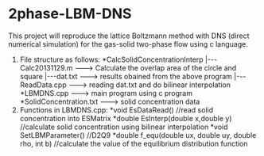 # 2phase-LBM-DNS
This project will reproduce the lattice Boltzmann method with DNS (direct numerical simulation) for the gas-solid two-phase flow using c language.

1. File structure as follows:
	*CalcSolidConcentrationInterp
		|---Calc20131129.m ---> Calculate the overlap area of the circle and square
		|---dat.txt ---> results obained from the above program
		|---ReadData.cpp ---> reading dat.txt and do bilinear interpolation
	*LBMDNS.cpp ---> main program using c program
	*SolidConcentration.txt ---> solid concentration data
2. Functions in LBMDNS.cpp:
	*void EsDataRead()	//read solid concentration into ESMatrix
	*double EsInterp(double x,double y)	//calculate solid concentration using bilinear interpolation
	*void SetLBMParameter()	//D2Q9
	*double f_equ(double ux, double uy, double rho, int b)  //calculate the value of the equilibrium distribution function